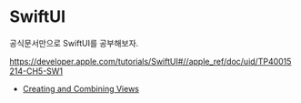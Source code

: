 # SwiftUI 

공식문서만으로 SwiftUI를 공부해보자.

https://developer.apple.com/tutorials/SwiftUI#//apple_ref/doc/uid/TP40015214-CH5-SW1



* [Creating and Combining Views](https://developer.apple.com/tutorials/swiftui/creating-and-combining-views)

